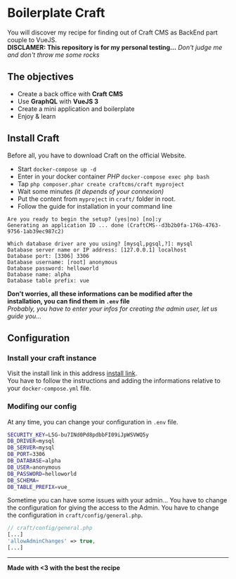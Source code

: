 # Boilerplate Craft
You will discover my recipe for finding out of Craft CMS as BackEnd part couple to VueJS.  
**DISCLAMER: This repository is for my personal testing...** _Don't judge me and don't throw me some rocks_

## The objectives
- Create a back office with **Craft CMS**
- Use **GraphQL** with **VueJS 3**
- Create a mini application and boilerplate
- Enjoy & learn

## Install Craft
Before all, you have to download Craft on the official Website.
- Start `docker-compose up -d`
- Enter in your docker container *PHP* `docker-compose exec php bash`
- Tap `php composer.phar create craftcms/craft myproject`
- Wait some minutes _(it depends of your connexion)_
- Put the content from `myproject` in `craft/` folder in root.
- Follow the guide for installation in your command line
```
Are you ready to begin the setup? (yes|no) [no]:y
Generating an application ID ... done (CraftCMS--d3b2b0fa-176b-4763-9756-1ab39ec987c2)

Which database driver are you using? [mysql,pgsql,?]: mysql
Database server name or IP address: [127.0.0.1] localhost
Database port: [3306] 3306
Database username: [root] anonymous
Database password: helloworld
Database name: alpha
Database table prefix: vue
```
**Don't worries, all these informations can be modified after the installation, you can find them in `.env` file**  
_Probably, you have to enter your infos for creating the admin user, let us guide you..._

 ## Configuration 

 ### Install your craft instance
 Visit the install link in this address [install link](http://localhost/index.php?p=admin/install).  
 You have to follow the instructions and adding the informations relative to your `docker-compose.yml` file.

 ### Modifing our config
 At any time, you can change your configuration in `.env` file.
 ```bash
SECURITY_KEY=L5G-bu7INd0Pd8pdbbFI09iJpWSVWQ5y
DB_DRIVER=mysql
DB_SERVER=mysql
DB_PORT=3306
DB_DATABASE=alpha
DB_USER=anonymous
DB_PASSWORD=helloworld
DB_SCHEMA=
DB_TABLE_PREFIX=vue_
```

Sometime you can have some issues with your admin... You have to change the configuration for giving the access to the Admin.
You have to change the configuration in `craft/config/general.php`. 

```php
// craft/config/general.php
[...]
'allowAdminChanges' => true,
[...]
```

--- 
**Made with <3 with the best the recipe**
